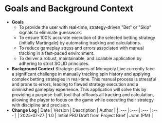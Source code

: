 # Goals and Background Context
* **Goals**
    * To provide the user with real-time, strategy-driven "Bet" or "Skip" signals to eliminate guesswork.
    * To ensure 100% accurate execution of the selected betting strategy (initially Martingale) by automating tracking and calculations.
    * To reduce gameplay stress and errors associated with manual tracking in a fast-paced environment.
    * To deliver a robust, maintainable, and scalable application by adhering to strict SOLID principles.
* **Background Context**
    Strategic players of Monopoly Live currently face a significant challenge in manually tracking spin history and applying complex betting strategies in real-time. This manual process is stressful and prone to errors, leading to flawed strategy execution and a diminished gameplay experience. This application will solve this by providing a purpose-built tool that offloads all tracking and calculation, allowing the player to focus on the game while executing their strategy with discipline and precision.
* **Change Log**
| Date | Version | Description | Author |
| :--- | :--- | :--- | :--- |
| 2025-07-27 | 1.0 | Initial PRD Draft from Project Brief | John (PM) | 